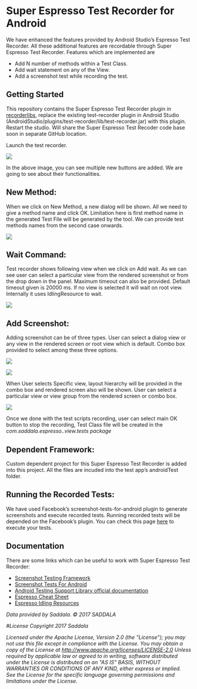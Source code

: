 # Super Espresso Test Recorder for Android

We have enhanced the features provided by Android Studio’s Espresso Test Recorder. All these additional features are recordable through Super Espresso Test Recorder. Features which are implemented are

* Add N number of methods within a Test Class.
* Add wait statement on any of the View.
* Add a screenshot test while recording the test. 

## Getting Started

This repository contains the Super Espresso Test Recorder plugin in [recorderlibs](https://github.com/Saddala/SuperEspressoTestRecorder/tree/master/recorderlibs), replace the existing test-recorder plugin in Android Studio (AndroidStudio/plugins/test-recorder/lib/test-recorder.jar) with this plugin. Restart the studio. Will share the Super Espresso Test Recoder code base soon in separate GitHub location.

Launch the test recorder.

![](https://github.com/Saddala/SuperEspressoTestRecorder/blob/master/screenImages/Screen%20Shot%202017-07-17%20at%206.20.58%20PM.png)

In the above image, you can see multiple new buttons are added. We are going to see about their functionalities.

## New Method:

When we click on New Method, a new dialog will be shown. All we need to give a method name and click OK.
Limitation here is first method name in the generated Test File will be generated by the tool. We can provide test methods names from the second case onwards.

![](https://github.com/Saddala/SuperEspressoTestRecorder/blob/master/screenImages/Screen%20Shot%202017-07-17%20at%206.22.11%20PM.png)

## Wait Command:

Test recorder shows following view when we click on Add wait. As we can see user can select a particular view from the rendered screenshot or from the drop down in the panel. Maximum timeout can also be provided. Default timeout given is 20000 ms. If no view is selected it will wait on root view. Internally it uses IdlingResource to wait.

![](https://github.com/Saddala/SuperEspressoTestRecorder/blob/master/screenImages/Screen%20Shot%202017-07-17%20at%206.22.37%20PM.png)

## Add Screenshot:

Adding screenshot can be of three types. User can select a dialog view or any view in the rendered screen or root view which is default. Combo box provided to select among these three options. 

![](https://github.com/Saddala/SuperEspressoTestRecorder/blob/master/screenImages/Screen%20Shot%202017-07-17%20at%206.23.20%20PM.png)

![](https://github.com/Saddala/SuperEspressoTestRecorder/blob/master/screenImages/Screen%20Shot%202017-07-17%20at%206.23.30%20PM.png)

When User selects Specific view, layout hierarchy will be provided in the combo box and rendered screen also will be shown. User can select a particular view or view group from the rendered screen or combo box.

![](https://github.com/Saddala/SuperEspressoTestRecorder/blob/master/screenImages/Screen%20Shot%202017-07-17%20at%206.25.07%20PM.png)

Once we done with the test scripts recording, user can select main OK button to stop the recording, Test Class file will be created in the 
_com.saddala.espresso.<appname>.view.tests package_

## Dependent Framework:

Custom dependent project for this Super Espresso Test Recorder is added into this project. All the files are incuded into the test app’s androidTest folder.

## Running the Recorded Tests:

We have used Facebook’s screenshot-tests-for-android plugin to generate screenshots and execute recorded tests. Running recorded tests will be depended on the Facebook’s plugin. You can check this page [here](http://facebook.github.io/screenshot-tests-for-android/) to execute your tests.


## Documentation

There are some links which can be useful to work with Super Espresso Test Recorder:
* [Screenshot Testing Framework](http://facebook.github.io/screenshot-tests-for-android/)
* [Screenshot Tests For Android](http://facebook.github.io/screenshot-tests-for-android/)
* [Android Testing Support Library official documentation](https://google.github.io/android-testing-support-library)
* [Espresso Cheat Sheet](https://google.github.io/android-testing-support-library/docs/espresso/cheatsheet/index.html)
* [Espresso Idling Resources](https://dev.jimdo.com/2014/05/09/wait-for-it-a-deep-dive-into-espresso-s-idling-resources/)


_Data provided by Saddala. © 2017 SADDALA_

_#License_
_Copyright 2017 Saddala_

_Licensed under the Apache License, Version 2.0 (the "License"); you may not use this file except in compliance with the License. You may obtain a copy of the License at_
_http://www.apache.org/licenses/LICENSE-2.0_
_Unless required by applicable law or agreed to in writing, software distributed under the License is distributed on an "AS IS" BASIS, WITHOUT WARRANTIES OR CONDITIONS OF ANY KIND, either express or implied. See the License for the specific language governing permissions and limitations under the License._

